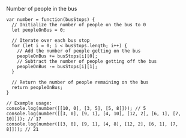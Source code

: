 Number of people in the bus

    var number = function(busStops) {
      // Initialize the number of people on the bus to 0
      let peopleOnBus = 0;
      
      // Iterate over each bus stop
      for (let i = 0; i < busStops.length; i++) {
        // Add the number of people getting on the bus
        peopleOnBus += busStops[i][0];
        // Subtract the number of people getting off the bus
        peopleOnBus -= busStops[i][1];
      }
      
      // Return the number of people remaining on the bus
      return peopleOnBus;
    }
    
    // Example usage:
    console.log(number([[10, 0], [3, 5], [5, 8]])); // 5
    console.log(number([[3, 0], [9, 1], [4, 10], [12, 2], [6, 1], [7, 10]])); // 17
    console.log(number([[3, 0], [9, 1], [4, 8], [12, 2], [6, 1], [7, 8]])); // 21
